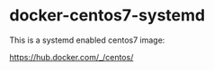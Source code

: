 # docker-centos7-systemd
This is a systemd enabled centos7 image:

https://hub.docker.com/_/centos/
